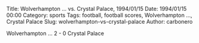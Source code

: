 Title: Wolverhampton … vs. Crystal Palace, 1994/01/15
Date: 1994/01/15 00:00
Category: sports
Tags: football, football scores, Wolverhampton …, Crystal Palace
Slug: wolverhampton-vs-crystal-palace
Author: carbonero


Wolverhampton … 2 - 0 Crystal Palace
